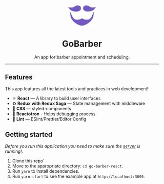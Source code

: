 <h1 align="center">
<br>
  <img src="src/assets/logo-roxa.svg" alt="GoBarber" width="90">
<br>
<br>
GoBarber
</h1>

<p align="center">An app for barber appointment and scheduling.</p>


<hr />

## Features

This app features all the latest tools and practices in web development!

- ⚛ **React** — A library to build user interfaces
- ♻ **Redux with Redux Saga** — State management with middleware
- 💅 **CSS** — styled-components
- 🌸 **Reactotron** - Helps debugging process
- 💖 **Lint** — ESlint/Prettier/Editor Config

## Getting started

_Before you run this application you need to make sure the [server](https://github.com/lucaslamar/go-barber-api) is running!_.

1. Clone this repo`
2. Move to the appropriate directory: `cd go-barber-react`.<br />
3. Run `yarn` to install dependencies.<br />
4. Run `yarn start` to see the example app at `http://localhost:3000`.

